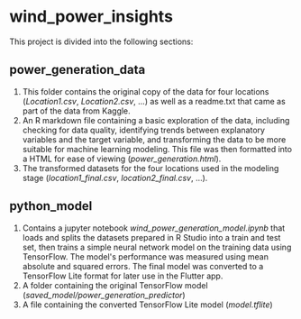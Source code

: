 # wind_power_insights

This project is divided into the following sections:

## power_generation_data

1. This folder contains the original copy of the data for four locations (*Location1.csv*, *Location2.csv*, ...) as well as a readme.txt that came as part of the data from Kaggle.
2. An R markdown file containing a basic exploration of the data, including checking for data quality, identifying trends between explanatory variables and the target variable, and transforming the data to be more suitable for machine learning modeling. This file was then formatted into a HTML for ease of viewing (*power_generation.html*).
3. The transformed datasets for the four locations used in the modeling stage (*location1_final.csv*, *location2_final.csv*, ...).

## python_model

1. Contains a jupyter notebook *wind_power_generation_model.ipynb* that loads and splits the datasets prepared in R Studio into a train and test set, then trains a simple neural network model on the training data using TensorFlow. The model's performance was measured using mean absolute and squared errors. The final model was converted to a TensorFlow Lite format for later use in the Flutter app.
2. A folder containing the original TensorFlow model (*saved_model/power_generation_predictor*)
3. A file containing the converted TensorFlow Lite model (*model.tflite*)
   
